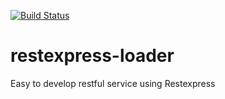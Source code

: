 [![Build Status](https://buildhive.cloudbees.com/job/brianchen2012/job/restexpress-loader/badge/icon)](https://buildhive.cloudbees.com/job/brianchen2012/job/restexpress-loader/)

restexpress-loader
==================

Easy to develop restful service using Restexpress
